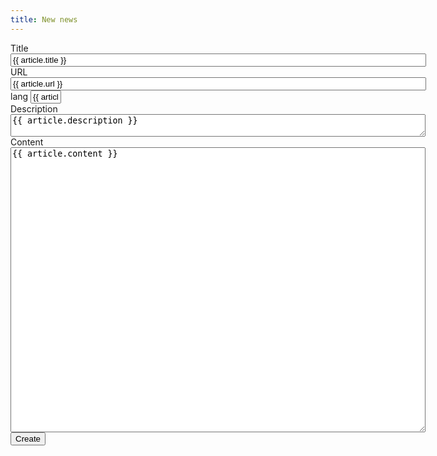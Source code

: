 ```yaml
---
title: New news
---
```

<form action="/admin/news/create" method="POST">
  <div>
    <label for="news_title">Title</label>
    <input id="news_title" name="title" value="{{ article.title }}" type="text" required size="80"/>
  </div>
  <div>
    <label for="news_url">URL</label>
    <input id="news_url" name="url" value="{{ article.url }}" type="text" required size="80"/>
  </div>
  <div>
    <label for="news_lang">lang</label>
    <input id="news_lang" name="lang" value="{{ article.lang }}" type="text" required pattern="[a-z]{2,3}" size="3"/>
  </div>
  <div>
    <label for="news_description">Description</label>
    <textarea id="news_description" name="description" type="text" cols="80" rows="2">{{ article.description }}</textarea>
  </div>
  <div>
  <div>
    <label for="news_content">Content</label>
    <textarea id="news_content" name="content" required cols="80" rows="30">{{ article.content }}</textarea>
  </div>
  <div>
    <input value="Create" type="submit"/>
  </div>
</form>
